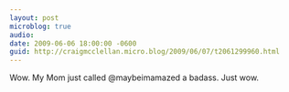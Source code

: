 ```yaml
---
layout: post
microblog: true
audio: 
date: 2009-06-06 18:00:00 -0600
guid: http://craigmcclellan.micro.blog/2009/06/07/t2061299960.html
---
```

Wow. My Mom just called @maybeimamazed a badass. Just wow.
